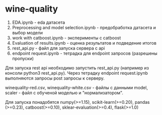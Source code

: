# wine-quality
1. EDA.ipynb - eda датасета
2. Preprocessing and model selection.ipynb - предобработка датасета и выбор модели
3. work with catboost.ipynb - эксперименты с catboost
4. Evaluation of results.ipynb - оценка результатов и подведение итогов
5. rest_api.py - файл для запуска сервера с api
6. endpoint request.ipynb - тетрадка для endpoint запросов (разрешены пропуски)

Для запуска rest api необходимо запустить rest_api.py (например из консоли python3 rest_api.py). Через тетрадку endpoint request.ipynb выполняются запросы post запросы к серверу.

winequality-red.csv, winequality-white.csv - файлы с данными
model, scaler - файл с обученой моделью и "нормализатором".

Для запуска понадобятся numpy(>=1.15), scikit-learn(>=0.20), pandas (>=0.23), catboost(>=0.10), sklear-evaluation(>=0.4), flask(>=1.0)
